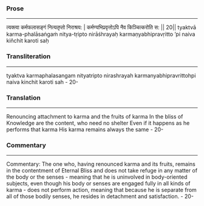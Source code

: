 ### Prose 
 --- 
त्यक्त्वा कर्मफलासङ्गं नित्यतृप्तो निराश्रय: |
कर्मण्यभिप्रवृत्तोऽपि नैव किञ्चित्करोति स: || 20||
tyaktvā karma-phalāsaṅgaṁ nitya-tṛipto nirāśhrayaḥ
karmaṇyabhipravṛitto ’pi naiva kiñchit karoti saḥ

### Transliteration 
 --- 
tyaktva karmaphalasangam nityatripto nirashrayah karmanyabhipravrittohpi naiva kinchit karoti sah - 20-

### Translation 
 --- 
Renouncing attachment to karma and the fruits of karma In the bliss of Knowledge are the content, who need no shelter Even if it happens as he performs that karma His karma remains always the same - 20-

### Commentary 
 --- 
Commentary: The one who, having renounced karma and its fruits, remains in the contentment of Eternal Bliss and does not take refuge in any matter of the body or the senses - meaning that he is uninvolved in body-oriented subjects, even though his body or senses are engaged fully in all kinds of karma - does not perform action, meaning that because he is separate from all of those bodily senses, he resides in detachment and satisfaction. - 20-